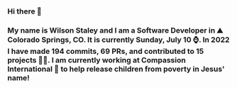 ### Hi there 👋

### My name is Wilson Staley and I am a Software Developer in ⛰ Colorado Springs, CO.  It is currently Sunday, July 10 ⌚. In 2022 I have made 194 commits, 69 PRs, and contributed to 15 projects 👨‍💻. I am currently working at Compassion International 🏢 to help release children from poverty in Jesus' name!